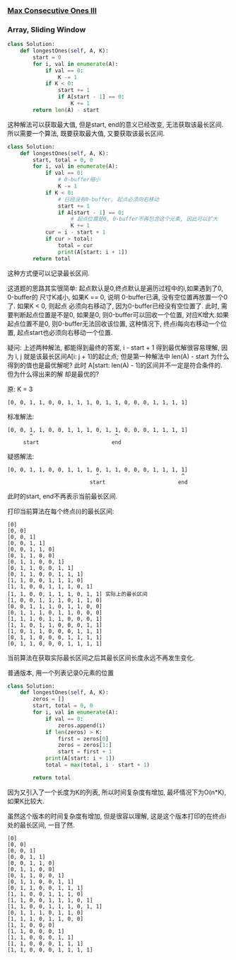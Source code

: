 ### [Max Consecutive Ones III](https://leetcode.com/problems/max-consecutive-ones-iii/)

### Array, Sliding Window

```Python
class Solution:
    def longestOnes(self, A, K):
        start = 0
        for i, val in enumerate(A):
            if val == 0:
                K -= 1
            if K < 0:
                start += 1
                if A[start - 1] == 0:
                    K += 1
        return len(A) - start
```

这种解法可以获取最大值, 但是start, end的意义已经改变, 无法获取该最长区间.
所以需要一个算法, 既要获取最大值, 又要获取该最长区间.


```Python
class Solution:
    def longestOnes(self, A, K):
        start, total = 0, 0
        for i, val in enumerate(A):
            if val == 0:
                # 0-buffer缩小
                K -= 1
            if K < 0:
                # 已经没有0-buffer, 起点必须向右移动
                start += 1
                if A[start - 1] == 0:
                    # 起点位置是0, 0-buffer不再包含这个元素, 因此可以扩大
                    K += 1
            cur = i - start + 1
            if cur > total:
                total = cur
                print(A[start: i + 1])
        return total
```

这种方式便可以记录最长区间.

这道题的思路其实很简单: 起点默认是0,终点默认是遍历过程中的i,如果遇到了0, 0-buffer的
尺寸K减小, 如果K == 0, 说明 0-buffer已满, 没有空位置再放置一个0了. 如果K < 0, 则起点
必须向右移动了, 因为0-buffer已经没有空位置了. 此时, 需要判断起点位置是不是0, 如果是0, 则0-buffer可以回收一个位置, 对应K增大.如果起点位置不是0, 则0-buffer无法回收该位置, 这种情况下, 终点i每向右移动一个位置, 起点start也必须向右移动一个位置.


疑问: 上述两种解法, 都能得到最终的答案, i - start + 1 得到最优解很容易理解, 因为
i, j 就是该最长区间A[i: j + 1]的起止点; 但是第一种解法中 len(A) - start 为什么得到的值也是最优解呢? 此时 A[start: len(A) - 1]的区间并不一定是符合条件的. 但为什么得出来的解
却是最优的?


原: K = 3
```
[0, 0, 1, 1, 0, 0, 1, 1, 1, 0, 1, 1, 0, 0, 0, 1, 1, 1, 1]
```

标准解法:
```
[0, 0, 1, 1, 0, 0, 1, 1, 1, 0, 1, 1, 0, 0, 0, 1, 1, 1, 1]
       ^                          ^
     start                       end
```

疑惑解法:
```
[0, 0, 1, 1, 0, 0, 1, 1, 1, 0, 1, 1, 0, 0, 0, 1, 1, 1, 1]
                            ^                          ^
                          start                       end
```

此时的start, end不再表示当前最长区间.

打印当前算法在每个终点(i)的最长区间:
```
[0]
[0, 0]
[0, 0, 1]
[0, 0, 1, 1]
[0, 0, 1, 1, 0]
[0, 1, 1, 0, 0]
[0, 1, 1, 0, 0, 1]
[0, 1, 1, 0, 0, 1, 1]
[0, 1, 1, 0, 0, 1, 1, 1]
[1, 1, 0, 0, 1, 1, 1, 0]
[1, 1, 0, 0, 1, 1, 1, 0, 1]
[1, 1, 0, 0, 1, 1, 1, 0, 1, 1] 实际上的最长区间
[1, 0, 0, 1, 1, 1, 0, 1, 1, 0]
[0, 0, 1, 1, 1, 0, 1, 1, 0, 0]
[0, 1, 1, 1, 0, 1, 1, 0, 0, 0]
[1, 1, 1, 0, 1, 1, 0, 0, 0, 1]
[1, 1, 0, 1, 1, 0, 0, 0, 1, 1]
[1, 0, 1, 1, 0, 0, 0, 1, 1, 1]
[0, 1, 1, 0, 0, 0, 1, 1, 1, 1]
[0, 1, 1, 0, 0, 0, 1, 1, 1, 1]
```

当前算法在获取实际最长区间之后其最长区间长度永远不再发生变化.

普通版本, 用一个列表记录0元素的位置

```Python
class Solution:
    def longestOnes(self, A, K):
        zeros = []
        start, total = 0, 0
        for i, val in enumerate(A):
            if val == 0:
                zeros.append(i)
            if len(zeros) > K:
                first = zeros[0]
                zeros = zeros[1:]
                start = first + 1
            print(A[start: i + 1])
            total = max(total, i - start + 1)

        return total
```

因为又引入了一个长度为K的列表, 所以时间复杂度有增加, 最坏情况下为O(n*K), 如果K比较大.

虽然这个版本的时间复杂度有增加, 但是很容以理解, 这是这个版本打印的在终点i处的最长区间, 一目了然.

```
[0]
[0, 0]
[0, 0, 1]
[0, 0, 1, 1]
[0, 0, 1, 1, 0]
[0, 1, 1, 0, 0]
[0, 1, 1, 0, 0, 1]
[0, 1, 1, 0, 0, 1, 1]
[0, 1, 1, 0, 0, 1, 1, 1]
[1, 1, 0, 0, 1, 1, 1, 0]
[1, 1, 0, 0, 1, 1, 1, 0, 1]
[1, 1, 0, 0, 1, 1, 1, 0, 1, 1]
[0, 1, 1, 1, 0, 1, 1, 0]
[1, 1, 1, 0, 1, 1, 0, 0]
[1, 1, 0, 0, 0]
[1, 1, 0, 0, 0, 1]
[1, 1, 0, 0, 0, 1, 1]
[1, 1, 0, 0, 0, 1, 1, 1]
[1, 1, 0, 0, 0, 1, 1, 1, 1]
```
